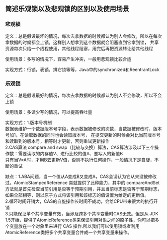 ## 简述乐观锁以及悲观锁的区别以及使用场景

### 悲观锁
定义：总是假设最坏的情况，每次去拿数据的时候都认为别人会修改，所以在每次拿数据的时候都会上锁，这样别人想拿到这个数据就会阻塞直到它拿到锁，
共享资源每次只给一个线程使用，其他线程阻塞，用完后再把资源转让给其他线程  

使用场景：多写的情况下，容易产生冲突，一般用悲观锁比较合适  

实现方式：行锁，表锁，排它锁等等，Java中的synchronized和ReentrantLock


### 乐观锁
定义：总是假设最好的情况，每次去拿数据的时候都认为别人不会修改，所以不会上锁  
  
使用场景：多读少写的情况，可以提高吞吐量  
  
实现方式：1.版本号机制  
数据表维护一个数据版本号字段，表示数据被修改的次数，当数据被修改时，版本号加1，在读取数据的同时也会读取版本号，
在提交更新的时候会对比当前版本号和读取到的版本号，相等时才更新，否则重试更新操作  
2.CAS算法
compare and swap（比较与交换）算法，CAS算法涉及以下三个操作数：需要读取的内存值V、进行比较的值A、要写入的新值B  
只有当V=A时，才用B去更新V值，否则不执行任何操作，一般情况下是自旋，不断的重试  
  
缺点：1.ABA问题，当一个值从A变成B又变成A，CAS会误认为它从来没被修改过。AtomicStampedReference 类就提供了此种能力，其中的 compareAndSet 方法就是首先检查当前引用是否等于预期引用，并且当前标志是否等于预期标志，如果全部相等，则以原子方式将该引用和该标志的值设置为给定的更新值。  
2.循环时间开销大，CAS的自旋操作长时间不成功，会给CPU带来很大的执行开销  
3.只能保证单个共享变量有效，当涉及跨多个共享变量时CAS无效。但是从 JDK 1.5开始，提供了AtomicReference类来保证引用对象之间的原子性，你可以把多个变量放在一个对象里来进行 CAS 操作.所以我们可以使用锁或者利用AtomicReference类把多个共享变量合并成一个共享变量来操作。